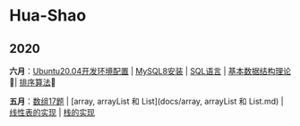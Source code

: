 # Hua-Shao
## 2020

**六月**：[Ubuntu20.04开发环境配置](docs/Ubuntu20.04环境配置.md) | [MySQL8安装](docs/MySQL8安装.md) | [SQL语言](docs/SQL语言.md) | [基本数据结构理论](docs/基本数据结构理论.md):high_brightness:| [排序算法](docs/排序算法.md):high_brightness:

**五月**：[数组17题](docs/数组17题.md) | [array, arrayList 和 List](docs/array, arrayList 和 List.md) | [线性表的实现](docs/线性表的实现.md) | [栈的实现](docs/栈的实现.md)

